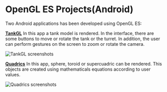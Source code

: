 # OpenGL ES Projects(Android)

Two Android applications has been developed  using OpenGL ES:

 **[TankGL](/TankGL)**
In this app a tank model is rendered. In the interface, there are some buttons to move or rotate the tank or the turret.
In addition, the user can perform gestures on the screen to zoom or rotate the camera.

![TankGL screenshots](/TankGL/screenshots/MainScreenshot.png)


**[Quadrics](/Quadrics)** 
In this app, sphere, toroid or supercuadric can be rendered. This objects are created using mathematicals equations according to user values.

![Quadrics screenshots](/Quadrics/screenshots/MainScreenshot.png)
